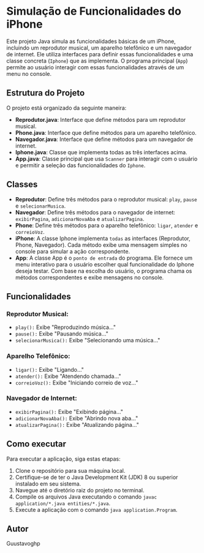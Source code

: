 # Simulação de Funcionalidades do iPhone

Este projeto Java simula as funcionalidades básicas de um iPhone, incluindo um reprodutor musical, um aparelho telefônico e um navegador de internet. Ele utiliza interfaces para definir essas funcionalidades e uma classe concreta (`Iphone`) que as implementa. O programa principal (`App`) permite ao usuário interagir com essas funcionalidades através de um menu no console.

## Estrutura do Projeto

O projeto está organizado da seguinte maneira:

- **Reprodutor.java**: Interface que define métodos para um reprodutor musical.
- **Phone.java**: Interface que define métodos para um aparelho telefônico.
- **Navegador.java**: Interface que define métodos para um navegador de internet.
- **Iphone.java**: Classe que implementa todas as três interfaces acima.
- **App.java**: Classe principal que usa `Scanner` para interagir com o usuário e permitir a seleção das funcionalidades do `Iphone`.

## Classes
- **Reprodutor**: Define três métodos para o reprodutor musical: `play`, `pause` e `selecionarMusica`.
- **Navegador**: Define três métodos para o navegador de internet: `exibirPagina`, `adicionarNovaAba` e `atualizarPagina`.
- **Phone**: Define três métodos para o aparelho telefônico: `ligar`, `atender` e `correioVoz`.
- **iPhone**: A classe Iphone implementa `todas` as interfaces (Reprodutor, Phone, Navegador). Cada método exibe uma mensagem simples no console para simular a ação correspondente.
- **App**: A classe App é o `ponto de entrada` do programa. Ele fornece um menu interativo para o usuário escolher qual funcionalidade do Iphone deseja testar. Com base na escolha do usuário, o programa chama os métodos correspondentes e exibe mensagens no console.

## Funcionalidades
### Reprodutor Musical:
- `play():` Exibe "Reproduzindo música..."
- `pause():` Exibe "Pausando música..."
- `selecionarMusica():` Exibe "Selecionando uma música..."

### Aparelho Telefônico:
- `ligar():` Exibe "Ligando..."
- `atender():` Exibe "Atendendo chamada..."
- `correioVoz():` Exibe "Iniciando correio de voz..."

### Navegador de Internet:
- `exibirPagina():` Exibe "Exibindo página..."
- `adicionarNovaAba():` Exibe "Abrindo nova aba..."
- `atualizarPagina():` Exibe "Atualizando página..."

## Como executar

Para executar a aplicação, siga estas etapas:

1. Clone o repositório para sua máquina local.
2. Certifique-se de ter o Java Development Kit (JDK) 8 ou superior instalado em seu sistema.
3. Navegue até o diretório raiz do projeto no terminal.
4. Compile os arquivos Java executando o comando `javac application/*.java entities/*.java`.
5. Execute a aplicação com o comando `java application.Program`.

## Autor
Guustavoghp